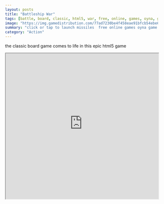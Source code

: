 ```yaml
---
layout: posts
title: "Battleship War"
tags: [battle, board, classic, html5, war, free, online, games, oyna, game, free, games, play, play, games]
image: "https://img.gamedistribution.com/77ad7230be4f458eae91bfcb54ebe6b0.jpg"
summary: "click or tap to launch missiles  free online games oyna game free games play play games"
category: "Action"
---
```


the classic board game comes to life in this epic html5 game

<iframe width="100%" height="480px;" src="https://html5.gamedistribution.com/77ad7230be4f458eae91bfcb54ebe6b0/"></iframe>